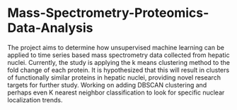 # Mass-Spectrometry-Proteomics-Data-Analysis
The project aims to determine how unsupervised machine learning can be applied to time series based mass spectrometry data collected from hepatic nuclei. 
Currently, the study is applying the k means clustering method to the fold change of each protein.
It is hypothesized that this will result in clusters of functionally similar proteins in hepatic nuclei, providing novel research targets for further study.
Working on adding DBSCAN clustering and perhaps even K nearest neighbor classification to look for specific nuclear localization trends.
